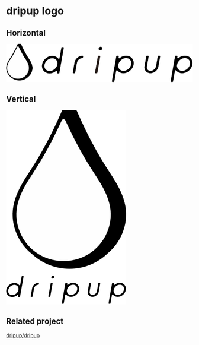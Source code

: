 dripup logo
===========

## Horizontal

![horizontal](./png/horizontal@2x.png)


## Vertical

![vertical](./png/vertical@2x.png)


## Related project

[dripup/dripup](https://github.com/dripup/dripup)
